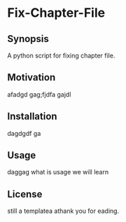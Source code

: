 # Fix-Chapter-File

## Synopsis
A python script for fixing chapter file.

## Motivation
afadgd gag;fjdfa gajdl

## Installation
dagdgdf ga

## Usage
daggag what is usage we will learn 

## License
still a templatea athank you for eading.
